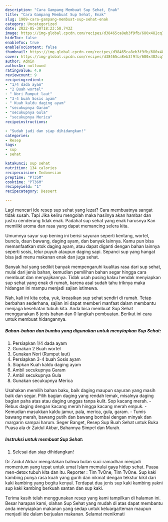 ```yaml
---
description: "Cara Gampang Membuat Sup Sehat, Enak"
title: "Cara Gampang Membuat Sup Sehat, Enak"
slug: 1909-cara-gampang-membuat-sup-sehat-enak
category: Uncategorized
date: 2022-05-30T18:23:58.743Z
image: https://img-global.cpcdn.com/recipes/d38465ca8eb3f9fb/680x482cq70/sup-sehat-foto-resep-utama.jpg
hideToc: false
enableToc: true
enableTocContent: false
thumbnail: https://img-global.cpcdn.com/recipes/d38465ca8eb3f9fb/680x482cq70/sup-sehat-foto-resep-utama.jpg
cover: https://img-global.cpcdn.com/recipes/d38465ca8eb3f9fb/680x482cq70/sup-sehat-foto-resep-utama.jpg
author: Admin
authorAv: notfound
ratingvalue: 4.9
reviewcount: 9
recipeingredient:
- "1/4 dada ayam"
- "2 Buah wortel"
- " Nori Rumput laut"
- "3-4 buah Sosis ayam"
- " Kuah kaldu daging ayam"
- "secukupnya Garam"
- "secukupnya Gula"
- "secukupnya Merica"
recipeinstructions:

- "Sudah jadi dan siap dihidangkan!"
categories:
- Resep
tags:
- sup
- sehat

katakunci: sup sehat 
nutrition: 134 calories
recipecuisine: Indonesian
preptime: "PT35M"
cooktime: "PT36M"
recipeyield: "1"
recipecategory: Dessert

---
```



Lagi mencari ide resep sup sehat yang lezat? Cara membuatnya sangat tidak susah. Tapi Jika keliru mengolah maka hasilnya akan hambar dan justru cenderung tidak enak. Padahal sup sehat yang enak harusnya Kan memiliki aroma dan rasa yang dapat memancing selera kita.


Umumnya sayur sup bening ini berisi sayuran seperti kentang, wortel, buncis, daun bawang, daging ayam, dan banyak lainnya. Kamu pun bisa memanfaatkan stok daging ayam, atau dapat diganti dengan bahan lainnya seperti sosis, telur puyuh ataupun daging sapi. Sepanci sup yang hangat bisa jadi menu makanan enak dan juga sehat.

Banyak hal yang sedikit banyak mempengaruhi kualitas rasa dari sup sehat, mulai dari jenis bahan, kemudian pemilihan bahan segar hingga cara membuat dan menyajikannya. Tidak usah pusing kalau hendak menyiapkan sup sehat yang enak di rumah, karena asal sudah tahu triknya maka hidangan ini mampu menjadi sajian istimewa.


Nah, kali ini kita coba, yuk, kreasikan sup sehat sendiri di rumah. Tetap berbahan sederhana, sajian ini dapat memberi manfaat dalam membantu menjaga kesehatan tubuh kita. Anda bisa membuat Sup Sehat menggunakan 8 jenis bahan dan 0 langkah pembuatan. Berikut ini cara untuk membuat hidangannya.

<!--inarticleads1-->

##### Bahan-bahan dan bumbu yang digunakan untuk menyiapkan Sup Sehat:

1. Persiapkan 1/4 dada ayam
1. Gunakan 2 Buah wortel
1. Gunakan  Nori (Rumput laut)
1. Persiapkan 3-4 buah Sosis ayam
1. Siapkan  Kuah kaldu daging ayam
1. Ambil secukupnya Garam
1. Ambil secukupnya Gula
1. Gunakan secukupnya Merica


Usahakan memilih bahan baku, baik daging maupun sayuran yang masih baik dan segar. Pilih bagian daging yang rendah lemak, misalnya daging bagian paha atas atau daging unggas tanpa kulit. Sop kacang merah. - Rebus daging dengan kacang merah hingga kacang merah empuk. - Kemudian masukkan kaldu jamur, pala, merica, gula, garam. - Tumis bawang merah, bawang putih dan bawang bombai dengan minyak dan margarin sampai harum. Seger Banget, Resep Sup Buah Sehat untuk Buka Puasa ala dr Zaidul Akbar, Bahannya Simpel dan Murah. 

<!--inarticleads2-->

##### Instruksi untuk membuat Sup Sehat:


1. Selesai dan siap dihidangkan!

Dr Zaidul Akbar mengatakan bahwa bulan suci ramadhan menjadi momentum yang tepat untuk umat Islam memulai gaya hidup sehat. Puasa men-detox tubuh kita dan itu. Reporter : Tim TvOne, Tim TvOne. Sup kaki kambing punya rasa kuah yang gurih dan nikmat dengan tekstur kikil dari kaki kambing yang begitu kenyal. Terdapat dua jenis sup kaki kambing yakni sup kaki kambing berkuah santan dan sup kaki. 

Terima kasih telah menggunakan resep yang kami tampilkan di halaman ini. Besar harapan kami, olahan Sup Sehat yang mudah di atas dapat membantu anda menyiapkan makanan yang sedap untuk keluarga/teman maupun menjadi ide dalam berjualan makanan. Selamat menikmati
